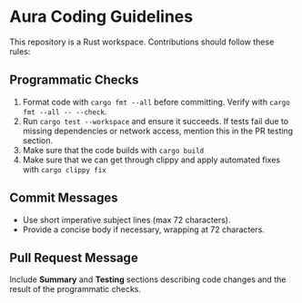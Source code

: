 # Aura Coding Guidelines

This repository is a Rust workspace. Contributions should follow these rules:

## Programmatic Checks
1. Format code with `cargo fmt --all` before committing. Verify with `cargo fmt --all -- --check`.
2. Run `cargo test --workspace` and ensure it succeeds. If tests fail due to missing dependencies or network access, mention this in the PR testing section.
3. Make sure that the code builds with `cargo build`
4. Make sure that we can get through clippy and apply automated fixes with `cargo clippy fix`

## Commit Messages
- Use short imperative subject lines (max 72 characters).
- Provide a concise body if necessary, wrapping at 72 characters.

## Pull Request Message
Include **Summary** and **Testing** sections describing code changes and the result of the programmatic checks.
